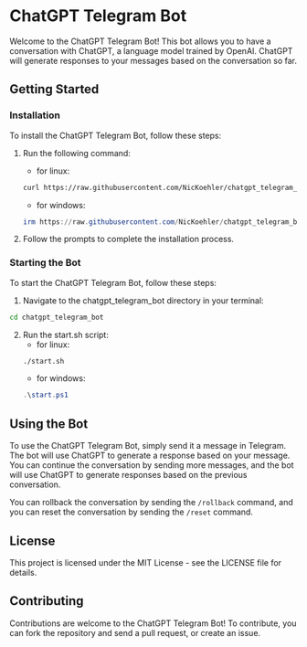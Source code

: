 # ChatGPT Telegram Bot

Welcome to the ChatGPT Telegram Bot! This bot allows you to have a conversation with ChatGPT, a language model trained by OpenAI. ChatGPT will generate responses to your messages based on the conversation so far.

## Getting Started

### Installation

To install the ChatGPT Telegram Bot, follow these steps:

1. Run the following command:
    - for linux:

    ```sh
    curl https://raw.githubusercontent.com/NicKoehler/chatgpt_telegram_bot/main/install.sh | sh
    ```
    - for windows:
    ```powershell
    irm https://raw.githubusercontent.com/NicKoehler/chatgpt_telegram_bot/main/install.ps1 | iex
    ```
2. Follow the prompts to complete the installation process.

### Starting the Bot

To start the ChatGPT Telegram Bot, follow these steps:

1. Navigate to the chatgpt_telegram_bot directory in your terminal:

```sh
cd chatgpt_telegram_bot
```

2. Run the start.sh script:
    - for linux:
    ```sh
    ./start.sh
    ```
    - for windows:
    ```powershell
    .\start.ps1
    ```
## Using the Bot

To use the ChatGPT Telegram Bot, simply send it a message in Telegram. The bot will use ChatGPT to generate a response based on your message. You can continue the conversation by sending more messages, and the bot will use ChatGPT to generate responses based on the previous conversation.

You can rollback the conversation by sending the `/rollback` command, and you can reset the conversation by sending the `/reset` command.

## License

This project is licensed under the MIT License - see the LICENSE file for details.

## Contributing

Contributions are welcome to the ChatGPT Telegram Bot! To contribute, you can fork the repository and send a pull request, or create an issue.
